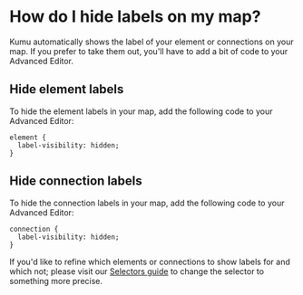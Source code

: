 # How do I hide labels on my map?

Kumu automatically shows the label of your element or connections on your map. 
If you prefer to take them out, you'll have to add a bit of code to your Advanced Editor. 

## Hide element labels
To hide the element labels in your map, add the following code to your Advanced Editor:

```
element {
  label-visibility: hidden; 
}
```

## Hide connection labels
To hide the connection labels in your map, add the following code to your Advanced Editor:

```
connection {
  label-visibility: hidden; 
}
```

<p class="alert alert-info">
If you'd like to refine which elements or connections to show labels for and which not; please visit our <a class="alert-link" href="/guides/selectors.html">Selectors guide</a> to change the selector to something more precise. 
</p>
